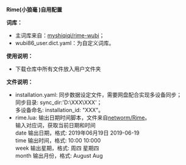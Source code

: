 **Rime(小狼毫 )自用配置**

**词库：**
  * 主词库来自：[myshiqiqi/rime-wubi](https://github.com/myshiqiqi/rime-wubi)；
  * wubi86_user.dict.yaml：为自定义词库。
    
**使用说明：**

  - 下载仓库中所有文件放入用户文件夹

**文件说明：**
  
  * installation.yaml: 同步数据设定文件，需要网盘配合实现多设备同步；    
    同步目录: sync_dir:'D:\XXX\XXX'；    
    多设备命名: installation_id: "XXX"。
  * rime.lua: 输出日期时间脚本，文件来自[networm/Rime](https://github.com/networm/Rime)。    
      输入对应词，获取当前日期和时间       
         date 输出日期，格式: 2019年06月19日 2019-06-19    
         time 输出时间，格式: 10:00 10:000    
         week 输出星期，格式: 周四 星期四    
         month 输出月份，格式: August Aug    
